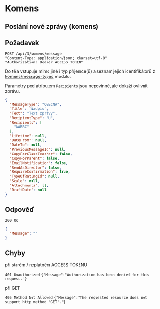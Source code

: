 # Komens

## Poslání nové zprávy (komens)

## Požadavek
```
POST /api/3/komens/message
"Content-Type: application/json; charset=utf-8"
"Authorization: Bearer ACCESS_TOKEN"
```

Do těla vstupuje mimo jiné i typ příjemce(ů) a seznam jejich identifikátorů z [komens/message-types](moduly/komens_message-types.md) modulu.

Parametry pod atributem `Recipients` jsou nepovinné, ale dokáží ovlivnit zprávu.

```json
{
  "MessageType": "OBECNA",
  "Title": "Nadpis",
  "Text": "Text zprávy",
  "RecipientType": "U",
  "Recipients": [
    "AABBC"
  ],
  "Lifetime": null,
  "DateFrom": null,
  "DateTo": null,
  "PreviousMessageId": null,
  "CopyForClassTeacher": false,
  "CopyForParent": false,
  "EmailNotification": false,
  "SendAsDirector": false,
  "RequireConfirmation": true,
  "TypeOfRatingId": null,
  "Scale": null,
  "Attachments": [],
  "DraftDate": null
}
```

## Odpověď

```200 OK```
``` json
{
  "Message": ""
}
```

## Chyby
při starém / neplatném ACCESS TOKENU

```401 Unauthorized```
```{"Message":"Authorization has been denied for this request."}```

při GET

```405 Method Not Allowed```
```{"Message":"The requested resource does not support http method 'GET'."} ```